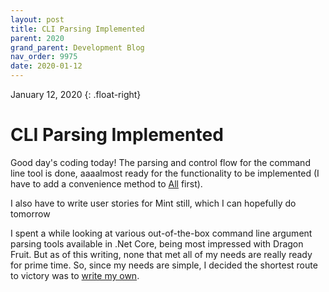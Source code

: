 ```yaml
---
layout: post
title: CLI Parsing Implemented
parent: 2020
grand_parent: Development Blog
nav_order: 9975
date: 2020-01-12
---
```

January 12, 2020
{: .float-right}

# CLI Parsing Implemented

Good day's coding today!
The parsing and control flow for the command line tool is done, aaaalmost ready for the functionality to be implemented (I have to add a convenience method to [All](https://github.com/mxashlynn/Parquet/blob/main/ParquetClassLibrary/All.cs) first).

I also have to write user stories for Mint still, which I can hopefully do tomorrow

I spent a while looking at various out-of-the-box command line argument parsing tools available in .Net Core, being most impressed with Dragon Fruit.
But as of this writing, none that met all of my needs are really ready for prime time.
So, since my needs are simple, I decided the shortest route to victory was to [write my own](https://github.com/mxashlynn/Scribe/blob/main/Roller/Roller.cs).
